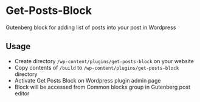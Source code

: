 # Get-Posts-Block
 Gutenberg block for adding list of posts into your post in Wordpress

## Usage
* Create directory `/wp-content/plugins/get-posts-block` on your website
* Copy contents of `/build` to `/wp-content/plugins/get-posts-block` directory
* Activate Get Posts Block on Wordpress plugin admin page 
* Block will be accessed from Common blocks group in Gutenberg post editor

